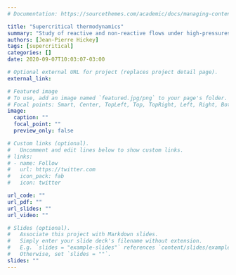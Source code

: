 ```yaml
---
# Documentation: https://sourcethemes.com/academic/docs/managing-content/

title: "Supercritical thermodynamics"
summary: "Study of reactive and non-reactive flows under high-pressures."
authors: [Jean-Pierre Hickey]
tags: [supercritical]
categories: []
date: 2020-09-07T10:03:07-03:00

# Optional external URL for project (replaces project detail page).
external_link:

# Featured image
# To use, add an image named `featured.jpg/png` to your page's folder.
# Focal points: Smart, Center, TopLeft, Top, TopRight, Left, Right, BottomLeft, Bottom, BottomRight.
image:
  caption: ""
  focal_point: ""
  preview_only: false

# Custom links (optional).
#   Uncomment and edit lines below to show custom links.
# links:
# - name: Follow
#   url: https://twitter.com
#   icon_pack: fab
#   icon: twitter

url_code: ""
url_pdf: ""
url_slides: ""
url_video: ""

# Slides (optional).
#   Associate this project with Markdown slides.
#   Simply enter your slide deck's filename without extension.
#   E.g. `slides = "example-slides"` references `content/slides/example-slides.md`.
#   Otherwise, set `slides = ""`.
slides: ""
---
```

